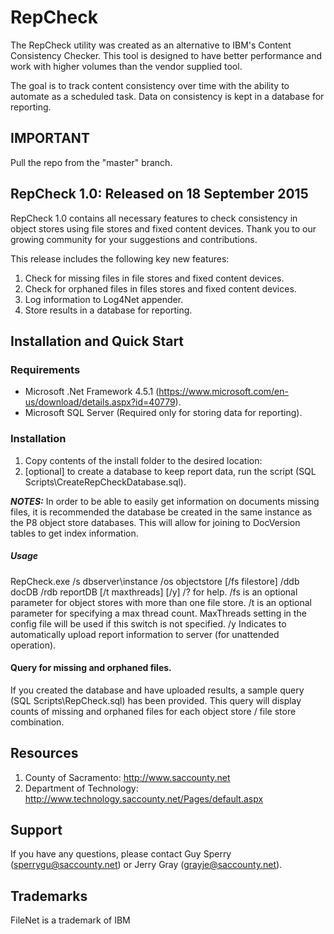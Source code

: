 # RepCheck

The RepCheck utility was created as an alternative to IBM's Content Consistency Checker. This tool is designed to have better performance and work with higher volumes than the vendor supplied tool.

The goal is to track content consistency over time with the ability to automate as a scheduled task. Data on consistency is kept in a database for reporting.

 
## IMPORTANT

Pull the repo from the "master" branch.

## RepCheck 1.0: Released on 18 September 2015

RepCheck 1.0 contains all necessary features to check consistency in object stores using file stores and fixed content devices. Thank you to our growing community for your suggestions and contributions.

This release includes the following key new features:

1. Check for missing files in file stores and fixed content devices.
2. Check for orphaned files in files stores and fixed content devices.
3. Log information to Log4Net appender.
4. Store results in a database for reporting.

## Installation and Quick Start
### Requirements
* Microsoft .Net Framework 4.5.1 (https://www.microsoft.com/en-us/download/details.aspx?id=40779).
* Microsoft SQL Server (Required only for storing data for reporting).

### Installation 
1. Copy contents of the install folder to the desired location:
2. [optional] to create a database to keep report data, run the script (SQL Scripts\CreateRepCheckDatabase.sql).

_**NOTES:**_ In order to be able to easily get information on documents missing files, it is recommended the database be created in the same instance as the P8 object store databases. This will allow for joining to DocVersion tables to get index information.

##### Usage
RepCheck.exe /s dbserver\instance /os objectstore [/fs filestore] /ddb docDB /rdb reportDB [/t maxthreads] [/y]
	/? for help.
	/fs is an optional parameter for object stores with more than one file store.
    /t is an optional parameter for specifying a max thread count. MaxThreads setting in the config file will be used if this switch is not specified.
    /y Indicates to automatically upload report information to server (for unattended operation).

#### Query for missing and orphaned files.

If you created the database and have uploaded results, a sample query (SQL Scripts\RepCheck.sql) has been provided. This query will display counts of missing and orphaned files for each object store / file store combination.


## Resources

1.	County of Sacramento: http://www.saccounty.net
2.  Department of Technology: http://www.technology.saccounty.net/Pages/default.aspx

## Support

If you have any questions, please contact Guy Sperry (sperrygu@saccounty.net) or Jerry Gray (grayje@saccounty.net).


## Trademarks

FileNet is a trademark of IBM 
